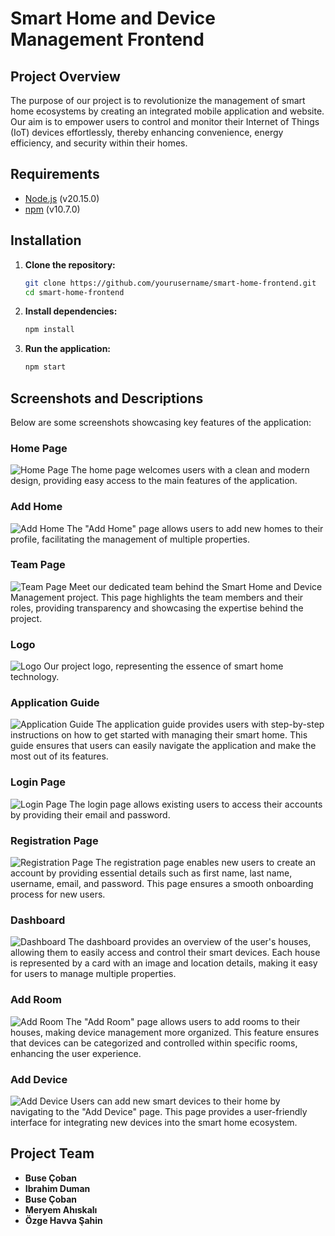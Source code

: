 # Smart Home and Device Management Frontend

## Project Overview

The purpose of our project is to revolutionize the management of smart home ecosystems by creating an integrated mobile application and website. Our aim is to empower users to control and monitor their Internet of Things (IoT) devices effortlessly, thereby enhancing convenience, energy efficiency, and security within their homes.

## Requirements
- [Node.js](https://nodejs.org/) (v20.15.0)
- [npm](https://www.npmjs.com/) (v10.7.0)

## Installation
1. **Clone the repository:**
    ```bash
    git clone https://github.com/yourusername/smart-home-frontend.git
    cd smart-home-frontend
    ```

2. **Install dependencies:**
    ```bash
    npm install
    ```

3. **Run the application:**
    ```bash
    npm start
    ```

## Screenshots and Descriptions
Below are some screenshots showcasing key features of the application:

### Home Page
![Home Page](https://github.com/busecoban/SmartHomeandDeviceManagementFrontEnd/assets/73944611/22d7b111-780f-46d6-8368-7dc3a157375b)
The home page welcomes users with a clean and modern design, providing easy access to the main features of the application.

### Add Home
![Add Home](https://github.com/busecoban/SmartHomeandDeviceManagementFrontEnd/assets/73944611/99f52e24-5759-4f1d-9f30-3849060bc9ce)
The "Add Home" page allows users to add new homes to their profile, facilitating the management of multiple properties.

### Team Page
![Team Page](https://github.com/busecoban/SmartHomeandDeviceManagementFrontEnd/assets/73944611/74cd8986-2dc2-42e3-ac4e-12c763ff4a18)
Meet our dedicated team behind the Smart Home and Device Management project. This page highlights the team members and their roles, providing transparency and showcasing the expertise behind the project.

### Logo
![Logo](https://github.com/busecoban/SmartHomeandDeviceManagementFrontEnd/assets/73944611/ff5475d7-c574-4781-b509-d0cfe0423e5f)
Our project logo, representing the essence of smart home technology.

### Application Guide
![Application Guide](https://github.com/busecoban/SmartHomeandDeviceManagementFrontEnd/assets/73944611/2d457909-0aa9-40f9-bf19-d2cd5eb1a780)
The application guide provides users with step-by-step instructions on how to get started with managing their smart home. This guide ensures that users can easily navigate the application and make the most out of its features.

### Login Page
![Login Page](https://github.com/busecoban/SmartHomeandDeviceManagementFrontEnd/assets/73944611/4edabae7-487b-412c-931d-4f61fe2bfdf5)
The login page allows existing users to access their accounts by providing their email and password.

### Registration Page
![Registration Page](https://github.com/busecoban/SmartHomeandDeviceManagementFrontEnd/assets/73944611/1882e098-bced-49b4-9a58-1f8aea5a9018)
The registration page enables new users to create an account by providing essential details such as first name, last name, username, email, and password. This page ensures a smooth onboarding process for new users.

### Dashboard
![Dashboard](https://github.com/busecoban/SmartHomeandDeviceManagementFrontEnd/assets/73944611/0be809b7-4ad8-4ee0-a409-34d30f375099)
The dashboard provides an overview of the user's houses, allowing them to easily access and control their smart devices. Each house is represented by a card with an image and location details, making it easy for users to manage multiple properties.

### Add Room
![Add Room](https://github.com/busecoban/SmartHomeandDeviceManagementFrontEnd/assets/73944611/0638db13-c24b-475c-ac06-84d240ae7985)
The "Add Room" page allows users to add rooms to their houses, making device management more organized. This feature ensures that devices can be categorized and controlled within specific rooms, enhancing the user experience.

### Add Device
![Add Device](https://github.com/busecoban/SmartHomeandDeviceManagementFrontEnd/assets/73944611/21a8c499-c84e-4e9a-93a2-8f90a19869f9)
Users can add new smart devices to their home by navigating to the "Add Device" page. This page provides a user-friendly interface for integrating new devices into the smart home ecosystem.

## Project Team
- **Buse Çoban**
- **Ibrahim Duman**
- **Buse Çoban**
- **Meryem Ahıskalı**
- **Özge Havva Şahin**
